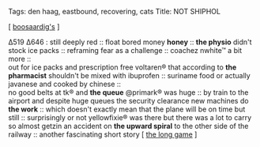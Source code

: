 Tags: den haag, eastbound, recovering, cats 
Title: NOT SHIPHOL
  
[ [boosaardig's](https://maps.app.goo.gl/tgJwwC3Cmfn2mVGs5) ]

Δ519 Δ646 : still deeply red :: 
float bored money **honey** :: 
**the physio** didn't stock ice packs :: 
reframing fear as a challenge :: 
coachez nwhite™ a bit more ::    
out for ice packs and prescription free voltaren® that according to **the pharmacist** shouldn't be mixed with ibuprofen :: 
suriname food or actually javanese and cooked by chinese ::  
no good belts at tk® and **the queue** @primark®  was huge :: 
by train to the airport and despite huge queues the security clearance new machines do **the work** :: 
which doesn't exactly mean that the plane will be on time but still :: 
surprisingly or not yellowfixie® was there but there was a lot to carry so almost getzin an accident on **the upward spiral** to the other side of the railway :: 
another fascinating short story [ [the long game](https://www.goodreads.com/book/show/151908306) ]